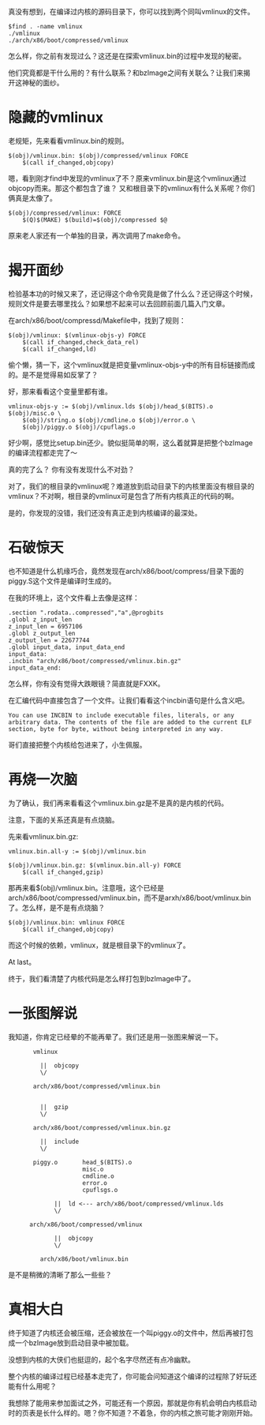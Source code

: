 真没有想到，在编译过内核的源码目录下，你可以找到两个同叫vmlinux的文件。

```
$find . -name vmlinux
./vmlinux
./arch/x86/boot/compressed/vmlinux
```

怎么样，你之前有发现过么？这还是在探索vmlinux.bin的过程中发现的秘密。

他们究竟都是干什么用的？有什么联系？和bzImage之间有关联么？让我们来揭开这神秘的面纱。


# 隐藏的vmlinux

老规矩，先来看看vmlinux.bin的规则。

```
$(obj)/vmlinux.bin: $(obj)/compressed/vmlinux FORCE
	$(call if_changed,objcopy)
```

嗯，看到刚才find中发现的vmlinux了不？原来vmlinux.bin是这个vmlinux通过objcopy而来。那这个都包含了谁？ 又和根目录下的vmlinux有什么关系呢？你们俩真是太像了。

```
$(obj)/compressed/vmlinux: FORCE
	$(Q)$(MAKE) $(build)=$(obj)/compressed $@
```

原来老人家还有一个单独的目录，再次调用了make命令。

# 揭开面纱

检验基本功的时候又来了，还记得这个命令究竟是做了什么么？还记得这个时候，规则文件是要去哪里找么？如果想不起来可以去回顾前面几篇入门文章。

在arch/x86/boot/compressd/Makefile中，找到了规则：

```
$(obj)/vmlinux: $(vmlinux-objs-y) FORCE
	$(call if_changed,check_data_rel)
	$(call if_changed,ld)
```

偷个懒，猜一下，这个vmlinux就是把变量vmlinux-objs-y中的所有目标链接而成的。是不是觉得易如反掌了？

好，那来看看这个变量里都有谁。

```
vmlinux-objs-y := $(obj)/vmlinux.lds $(obj)/head_$(BITS).o $(obj)/misc.o \
	$(obj)/string.o $(obj)/cmdline.o $(obj)/error.o \
	$(obj)/piggy.o $(obj)/cpuflags.o
```

好少啊，感觉比setup.bin还少。貌似挺简单的啊，这么着就算是把整个bzImage的编译流程都走完了～

真的完了么？ 你有没有发现什么不对劲？

对了，我们的根目录的vmlinux呢？难道放到启动目录下的内核里面没有根目录的vmlinux？不对啊，根目录的vmlinux可是包含了所有内核真正的代码的啊。

是的，你发现的没错，我们还没有真正走到内核编译的最深处。

# 石破惊天

也不知道是什么机缘巧合，竟然发现在arch/x86/boot/compress/目录下面的piggy.S这个文件是编译时生成的。

在我的环境上，这个文件看上去像是这样：

```
.section ".rodata..compressed","a",@progbits
.globl z_input_len
z_input_len = 6957106
.globl z_output_len
z_output_len = 22677744
.globl input_data, input_data_end
input_data:
.incbin "arch/x86/boot/compressed/vmlinux.bin.gz"
input_data_end:
```

怎么样，你有没有觉得大跌眼镜？简直就是FXXK。

在汇编代码中直接包含了一个文件。让我们看看这个incbin语句是什么含义吧。

```
You can use INCBIN to include executable files, literals, or any arbitrary data. The contents of the file are added to the current ELF section, byte for byte, without being interpreted in any way.
```

哥们直接把整个内核给包进来了，小生佩服。

# 再烧一次脑

为了确认，我们再来看看这个vmlinux.bin.gz是不是真的是内核的代码。

注意，下面的关系还真是有点烧脑。

先来看vmlinux.bin.gz:

```
vmlinux.bin.all-y := $(obj)/vmlinux.bin

$(obj)/vmlinux.bin.gz: $(vmlinux.bin.all-y) FORCE
	$(call if_changed,gzip)
```

那再来看$(obj)/vmlinux.bin。注意哦，这个已经是arch/x86/boot/compressed/vmlinux.bin，而不是arxh/x86/boot/vmlinux.bin了。怎么样，是不是有点烧脑？

```
$(obj)/vmlinux.bin: vmlinux FORCE
	$(call if_changed,objcopy)
```

而这个时候的依赖，vmlinux，就是根目录下的vmlinux了。

At last。

终于，我们看清楚了内核代码是怎么样打包到bzImage中了。

# 一张图解说

我知道，你肯定已经晕的不能再晕了。我们还是用一张图来解说一下。

```
       vmlinux

         ||  objcopy
         \/

       arch/x86/boot/compressed/vmlinux.bin


         ||  gzip
         \/

       arch/x86/boot/compressed/vmlinux.bin.gz

         ||  include
         \/

       piggy.o       head_$(BITS).o
                     misc.o
                     cmdline.o
                     error.o
                     cpuflsgs.o

             ||  ld <--- arch/x86/boot/compressed/vmlinux.lds
             \/

      arch/x86/boot/compressed/vmlinux

             ||  objcopy
             \/

         arch/x86/boot/vmlinux.bin
```

是不是稍微的清晰了那么一些些？

# 真相大白

终于知道了内核还会被压缩，还会被放在一个叫piggy.o的文件中，然后再被打包成一个bzImage放到启动目录中被加载。

没想到内核的大侠们也挺逗的，起个名字尽然还有点冷幽默。

整个内核的编译过程已经基本走完了，你可能会问知道这个编译的过程除了好玩还能有什么用呢？

我想除了能用来参加面试之外，可能还有一个原因，那就是你有机会明白内核启动时的页表是长什么样的。嗯？你不知道？不着急，你的内核之旅可能才刚刚开始。
